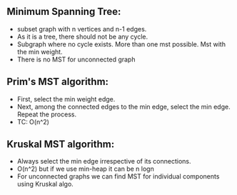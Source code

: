 ## Minimum Spanning Tree:

- subset graph with n vertices and n-1 edges. 
- As it is a tree, there should not be any cycle. 
- Subgraph where no cycle exists. More than one mst possible. Mst with the min weight. 
- There is no MST for unconnected graph

## Prim's MST algorithm: 

- First, select the min weight edge. 
- Next, among the connected edges to the min edge, select the min edge. Repeat the process.
- TC: O(n^2)

## Kruskal MST algorithm:

- Always select the min edge irrespective of its connections. 
- O(n^2) but if we use min-heap it can be n logn
- For unconnected graphs we can find MST for individual components using Kruskal algo.




